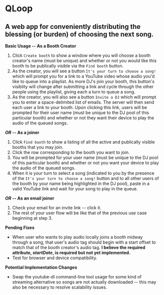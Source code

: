 QLoop
==============

A web app for conveniently distributing the blessing (or burden) of choosing the next song.
--------------

**Basic Usage -- As a Booth Creator**

1. Click `Create booth` to show a window where you will choose a booth creator's
   name (must be unique) and whether or not you would like this booth to be
   publically visible via the `Find booth` button.
2. As the creator, you will see a button `It's your turn to choose a song!`
   which will prompt you for a link to a YouTube video whose audio you'd like to
   queue into a playlist. As more DJ's join your booth, this button's visiblity
   will change after submitting a link and cycle through the other people using
   the playlist, giving each a turn to queue a song.
3. As the creator, you will also see a button `Invite a DJ` which will prompt
   you to enter a space-delimited list of emails. The server will then send each
   user a link to your booth. Upon clicking this link, users will be prompted
   for their user name (must be unique to the DJ pool of this particular booth)
   and whether or not they want their device to play the audio of the queued
   songs.

**_OR_ -- As a joiner**

1. Click `Find booth` to show a listing of all the active and publically visible
   booths that you may join.
2. Click the row corresponding to the booth you want to join.
3. You will be prompted for your user name (must be unique to the DJ pool of
   this particular booth) and whether or not you want your device to play the
   audio of the queued songs.
4. When it is your turn to select a song (indicated to you by the presence of
   the `It's your turn to choose a song!` button and to all other users of the
   booth by your name being highlighted in the DJ pool), paste in a valid
   YouTube link and wait for your song to play in the queue.

**_OR_ -- As an email joiner**

1. Check your email for an invite link -- click it.
2. The rest of your user flow will be like that of the previous use case
   beginning at step 3.

**Pending Fixes**
* When user who wants to play audio locally joins a booth midway through a
  song, that user's audio tag should begin with a start offset to match that of
  the booth creator's audio tag. **I believe the required attribute,
  _startDate_, is required but not yet implemented.**
* Test for browser and device compatibility.

**Potential Implementation Changes**
* Swap the youtube-dl command-line tool usage for some kind of streaming
  alternative so songs are not actually downloaded -- this may also be
  necessary to resolve scalability issues.
